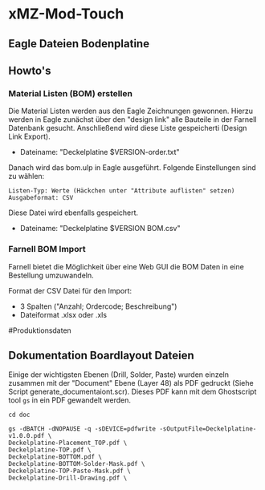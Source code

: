 # xMZ-Mod-Touch
## Eagle Dateien Bodenplatine


## Howto's
### Material Listen (BOM) erstellen

Die Material Listen werden aus den Eagle Zeichnungen gewonnen. Hierzu werden in
Eagle zunächst über den "design link" alle Bauteile in der Farnell Datenbank
gesucht. Anschließend wird diese Liste gespeicherti (Design Link Export).

* Dateiname: "Deckelplatine $VERSION-order.txt"

Danach wird das bom.ulp in Eagle ausgeführt. Folgende Einstellungen sind zu
wählen:

	Listen-Typ: Werte (Häckchen unter "Attribute auflisten" setzen)
	Ausgabeformat: CSV

Diese Datei wird ebenfalls gespeichert.

* Dateiname: "Deckelplatine $VERSION BOM.csv"


### Farnell BOM Import

Farnell bietet die Möglichkeit über eine Web GUI die BOM Daten in eine
Bestellung umzuwandeln.

Format der CSV Datei für den Import:
- 3 Spalten ("Anzahl;	Ordercode; Beschreibung")
- Dateiformat .xlsx oder .xls


#Produktionsdaten
## Dokumentation Boardlayout Dateien

Einige der wichtigsten Ebenen (Drill, Solder, Paste) wurden einzeln zusammen
mit der "Document" Ebene (Layer 48) als PDF gedruckt (Siehe Script generate_documentaiont.scr).
Dieses PDF kann mit dem Ghostscript tool `gs` in ein PDF gewandelt werden.

```
cd doc

gs -dBATCH -dNOPAUSE -q -sDEVICE=pdfwrite -sOutputFile=Deckelplatine-v1.0.0.pdf \
Deckelplatine-Placement_TOP.pdf \
Deckelplatine-TOP.pdf \
Deckelplatine-BOTTOM.pdf \
Deckelplatine-BOTTOM-Solder-Mask.pdf \
Deckelplatine-TOP-Paste-Mask.pdf \
Deckelplatine-Drill-Drawing.pdf \
```
